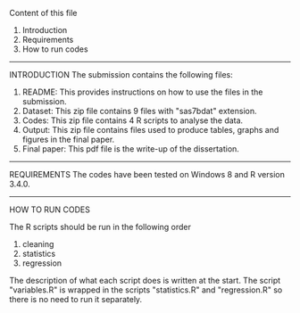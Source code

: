 Content of this file
1. Introduction
2. Requirements
3. How to run codes

---

INTRODUCTION
The submission contains the following files:
1. README: This provides instructions on how to use the files in the submission. 
2. Dataset: This zip file contains 9 files with "sas7bdat" extension.
3. Codes: This zip file contains 4 R scripts to analyse the data.
4. Output: This zip file contains files used to produce tables, graphs and figures in the final paper.
5. Final paper: This pdf file is the write-up of the dissertation.

---

REQUIREMENTS
The codes have been tested on Windows 8 and R version 3.4.0.

---

HOW TO RUN CODES

The R scripts should be run in the following order
1. cleaning
2. statistics
3. regression

The description of what each script does is written at the start. The script "variables.R" is wrapped in the scripts "statistics.R" and "regression.R" so there is no need to run it separately.